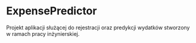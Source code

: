 # ExpensePredictor
Projekt aplikacji służącej do rejestracji oraz predykcji wydatków stworzony w ramach pracy inżynierskiej.
